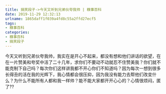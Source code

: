 ```yaml
---
title: 搞笑段子->今天又听到兄弟伙夸我帅 | 糗事百科
date: 2019-11-29 12:32:13
urlname: 1865daff1f039a4fd8c55a2ffd27ecf5
tags: 
- 糗事百科
categories:
- 糗事百科
- 搞笑段子
---
```

今天又听到兄弟伙夸我帅，我实在是开心不起来，都没有想和他们讲话的欲望，在在一片赞美和夸奖中活了二十几年，求你们不要动不动就忍不住赞美我？你们就不能克制下自己吗？每次你们这样讲我都不开心你们不知道吗？因为每次一想到很多长得丑的活在我的光辉下，我心情都会很压抑，因为我没有能力去帮他们改变什么？为什么不能所有人都和我一样帅？能不能大家都开开心心的？心情很烦闷，匿了??


